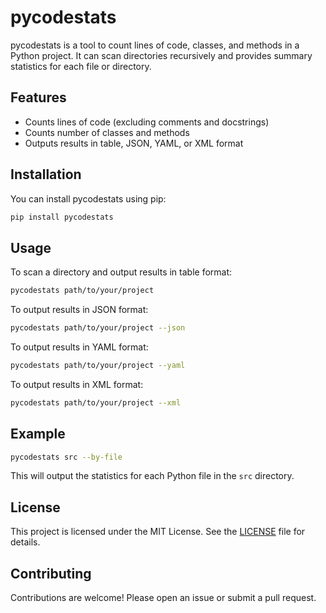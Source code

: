 # pycodestats

pycodestats is a tool to count lines of code, classes, and methods in a Python project. It can scan directories recursively and provides summary statistics for each file or directory.

## Features

- Counts lines of code (excluding comments and docstrings)
- Counts number of classes and methods
- Outputs results in table, JSON, YAML, or XML format

## Installation

You can install pycodestats using pip:

```bash
pip install pycodestats
```

## Usage

To scan a directory and output results in table format:

```bash
pycodestats path/to/your/project
```

To output results in JSON format:

```bash
pycodestats path/to/your/project --json
```

To output results in YAML format:

```bash
pycodestats path/to/your/project --yaml
```

To output results in XML format:

```bash
pycodestats path/to/your/project --xml
```

## Example

```bash
pycodestats src --by-file
```

This will output the statistics for each Python file in the `src` directory.

## License

This project is licensed under the MIT License. See the [LICENSE](LICENSE) file for details.

## Contributing

Contributions are welcome! Please open an issue or submit a pull request.
